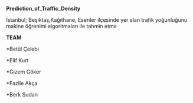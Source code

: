 **Prediction_of_Traffic_Density**

İstanbul; Beşiktaş,Kağıthane, Esenler ilçesinde yer alan trafik yoğunluğunu makine öğrenimi algoritmaları ile tahmin etme

**TEAM**

*Betül Çelebi

*Elif Kurt

*Gizem Göker

*Fazile Akça

*Berk Sudan
